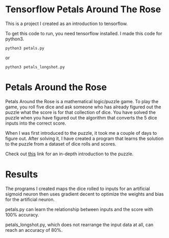 # Tensorflow Petals Around The Rose
This is a project I created as an introduction to tensorflow.

To get this code to run, you need tensorflow installed. I made this code for python3.

    python3 petals.py
    
or 

    python3 petals_longshot.py

# Petals Around the Rose
Petals Around the Rose is a mathematical logic/puzzle game. To play the game, you roll five dice and ask someone who has already figured out the puzzle what the score is for that collection of dice. You have solved the puzzle when you have figured out the algorithm that converts the 5 dice inputs into the correct score.

When I was first introduced to the puzzle, it took me a couple of days to figure out. After solving it, I have created a program that learns the solution to the puzzle from a dataset of dice rolls and scores.

Check out [this](http://www.borrett.id.au/computing/petals-j.htm) link for an in-depth introduction to the puzzle.

# Results
The programs I created maps the dice rolled to inputs for an artificial sigmoid neuron then uses gradient decent to optimize the weights and bias for the artificial neuron.

 petals.py can learn the relationship between inputs and the score with 100% accuracy.
 
 petals_longshot.py, which does not rearrange the input data at all, can reach an accuracy of 80%.

